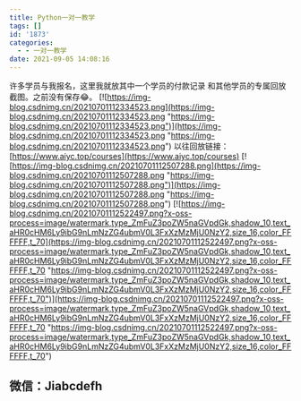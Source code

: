 ```yaml
---
title: Python一对一教学
tags: []
id: '1873'
categories:
  - - 一对一教学
date: 2021-09-05 14:08:16
---
```


许多学员与我报名，这里我就放其中一个学员的付款记录 和其他学员的专属回放截图。之前没有保存😂。 [![https://img-blog.csdnimg.cn/20210701112334523.png](https://img-blog.csdnimg.cn/20210701112334523.png "https://img-blog.csdnimg.cn/20210701112334523.png")](https://img-blog.csdnimg.cn/20210701112334523.png "https://img-blog.csdnimg.cn/20210701112334523.png") 以往回放链接：[https://www.aiyc.top/courses](https://www.aiyc.top/courses) [![https://img-blog.csdnimg.cn/20210701112507288.png](https://img-blog.csdnimg.cn/20210701112507288.png "https://img-blog.csdnimg.cn/20210701112507288.png")](https://img-blog.csdnimg.cn/20210701112507288.png "https://img-blog.csdnimg.cn/20210701112507288.png") [![https://img-blog.csdnimg.cn/20210701112522497.png?x-oss-process=image/watermark,type_ZmFuZ3poZW5naGVpdGk,shadow_10,text_aHR0cHM6Ly9ibG9nLmNzZG4ubmV0L3FxXzMzMjU0NzY2,size_16,color_FFFFFF,t_70](https://img-blog.csdnimg.cn/20210701112522497.png?x-oss-process=image/watermark,type_ZmFuZ3poZW5naGVpdGk,shadow_10,text_aHR0cHM6Ly9ibG9nLmNzZG4ubmV0L3FxXzMzMjU0NzY2,size_16,color_FFFFFF,t_70 "https://img-blog.csdnimg.cn/20210701112522497.png?x-oss-process=image/watermark,type_ZmFuZ3poZW5naGVpdGk,shadow_10,text_aHR0cHM6Ly9ibG9nLmNzZG4ubmV0L3FxXzMzMjU0NzY2,size_16,color_FFFFFF,t_70")](https://img-blog.csdnimg.cn/20210701112522497.png?x-oss-process=image/watermark,type_ZmFuZ3poZW5naGVpdGk,shadow_10,text_aHR0cHM6Ly9ibG9nLmNzZG4ubmV0L3FxXzMzMjU0NzY2,size_16,color_FFFFFF,t_70 "https://img-blog.csdnimg.cn/20210701112522497.png?x-oss-process=image/watermark,type_ZmFuZ3poZW5naGVpdGk,shadow_10,text_aHR0cHM6Ly9ibG9nLmNzZG4ubmV0L3FxXzMzMjU0NzY2,size_16,color_FFFFFF,t_70")

## 微信：Jiabcdefh